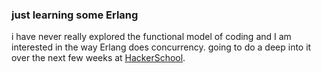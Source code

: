 ### just learning some Erlang

i have never really explored the functional model of coding and I am interested
in the way Erlang does concurrency. going to do a deep into it over the next
few weeks at [HackerSchool](http://www.hackerschool.com).
